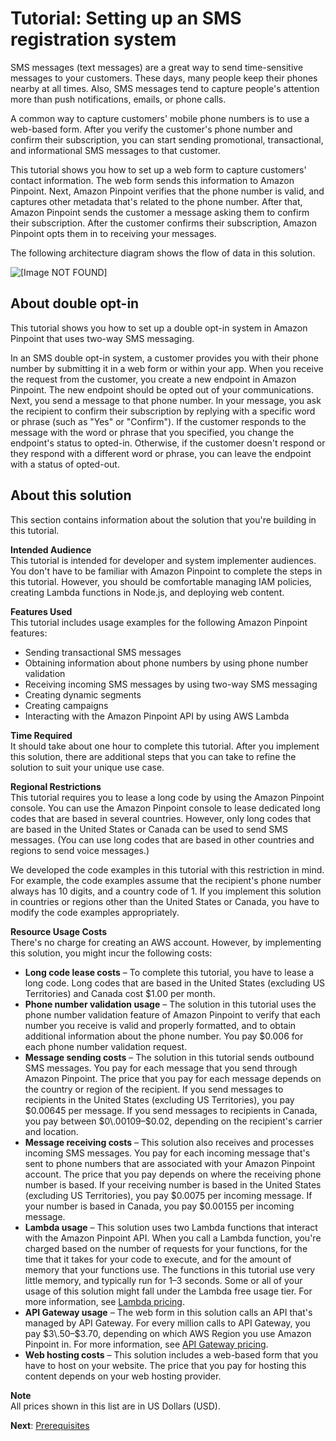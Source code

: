 # Tutorial: Setting up an SMS registration system<a name="tutorials-two-way-sms"></a>

SMS messages \(text messages\) are a great way to send time\-sensitive messages to your customers\. These days, many people keep their phones nearby at all times\. Also, SMS messages tend to capture people's attention more than push notifications, emails, or phone calls\.

A common way to capture customers' mobile phone numbers is to use a web\-based form\. After you verify the customer's phone number and confirm their subscription, you can start sending promotional, transactional, and informational SMS messages to that customer\.

This tutorial shows you how to set up a web form to capture customers' contact information\. The web form sends this information to Amazon Pinpoint\. Next, Amazon Pinpoint verifies that the phone number is valid, and captures other metadata that's related to the phone number\. After that, Amazon Pinpoint sends the customer a message asking them to confirm their subscription\. After the customer confirms their subscription, Amazon Pinpoint opts them in to receiving your messages\.

The following architecture diagram shows the flow of data in this solution\.

![\[Image NOT FOUND\]](http://docs.aws.amazon.com/pinpoint/latest/developerguide/images/SMS_Reg_Tutorial_Architecture.png)

## About double opt\-in<a name="tutorials-two-way-sms-double-opt-in"></a>

This tutorial shows you how to set up a double opt\-in system in Amazon Pinpoint that uses two\-way SMS messaging\.

In an SMS double opt\-in system, a customer provides you with their phone number by submitting it in a web form or within your app\. When you receive the request from the customer, you create a new endpoint in Amazon Pinpoint\. The new endpoint should be opted out of your communications\. Next, you send a message to that phone number\. In your message, you ask the recipient to confirm their subscription by replying with a specific word or phrase \(such as "Yes" or "Confirm"\)\. If the customer responds to the message with the word or phrase that you specified, you change the endpoint's status to opted\-in\. Otherwise, if the customer doesn't respond or they respond with a different word or phrase, you can leave the endpoint with a status of opted\-out\.

## About this solution<a name="tutorials-two-way-sms-about"></a>

This section contains information about the solution that you're building in this tutorial\.

**Intended Audience**  
This tutorial is intended for developer and system implementer audiences\. You don't have to be familiar with Amazon Pinpoint to complete the steps in this tutorial\. However, you should be comfortable managing IAM policies, creating Lambda functions in Node\.js, and deploying web content\.

**Features Used**  
This tutorial includes usage examples for the following Amazon Pinpoint features:
+ Sending transactional SMS messages
+ Obtaining information about phone numbers by using phone number validation
+ Receiving incoming SMS messages by using two\-way SMS messaging
+ Creating dynamic segments
+ Creating campaigns
+ Interacting with the Amazon Pinpoint API by using AWS Lambda

**Time Required**  
It should take about one hour to complete this tutorial\. After you implement this solution, there are additional steps that you can take to refine the solution to suit your unique use case\.

**Regional Restrictions**  
This tutorial requires you to lease a long code by using the Amazon Pinpoint console\. You can use the Amazon Pinpoint console to lease dedicated long codes that are based in several countries\. However, only long codes that are based in the United States or Canada can be used to send SMS messages\. \(You can use long codes that are based in other countries and regions to send voice messages\.\)

We developed the code examples in this tutorial with this restriction in mind\. For example, the code examples assume that the recipient's phone number always has 10 digits, and a country code of 1\. If you implement this solution in countries or regions other than the United States or Canada, you have to modify the code examples appropriately\.

**Resource Usage Costs**  
There's no charge for creating an AWS account\. However, by implementing this solution, you might incur the following costs:
+ **Long code lease costs** – To complete this tutorial, you have to lease a long code\. Long codes that are based in the United States \(excluding US Territories\) and Canada cost $1\.00 per month\.
+ **Phone number validation usage** – The solution in this tutorial uses the phone number validation feature of Amazon Pinpoint to verify that each number you receive is valid and properly formatted, and to obtain additional information about the phone number\. You pay $0\.006 for each phone number validation request\.
+ **Message sending costs** – The solution in this tutorial sends outbound SMS messages\. You pay for each message that you send through Amazon Pinpoint\. The price that you pay for each message depends on the country or region of the recipient\. If you send messages to recipients in the United States \(excluding US Territories\), you pay $0\.00645 per message\. If you send messages to recipients in Canada, you pay between $0\.00109–$0\.02, depending on the recipient's carrier and location\.
+ **Message receiving costs** – This solution also receives and processes incoming SMS messages\. You pay for each incoming message that's sent to phone numbers that are associated with your Amazon Pinpoint account\. The price that you pay depends on where the receiving phone number is based\. If your receiving number is based in the United States \(excluding US Territories\), you pay $0\.0075 per incoming message\. If your number is based in Canada, you pay $0\.00155 per incoming message\.
+ **Lambda usage** – This solution uses two Lambda functions that interact with the Amazon Pinpoint API\. When you call a Lambda function, you're charged based on the number of requests for your functions, for the time that it takes for your code to execute, and for the amount of memory that your functions use\. The functions in this tutorial use very little memory, and typically run for 1–3 seconds\. Some or all of your usage of this solution might fall under the Lambda free usage tier\. For more information, see [Lambda pricing](https://aws.amazon.com/lambda/pricing/)\.
+ **API Gateway usage** – The web form in this solution calls an API that's managed by API Gateway\. For every million calls to API Gateway, you pay $3\.50–$3\.70, depending on which AWS Region you use Amazon Pinpoint in\. For more information, see [API Gateway pricing](https://aws.amazon.com/api-gateway/pricing/)\.
+ **Web hosting costs** – This solution includes a web\-based form that you have to host on your website\. The price that you pay for hosting this content depends on your web hosting provider\.

**Note**  
All prices shown in this list are in US Dollars \(USD\)\.

**Next**: [Prerequisites](tutorials-two-way-sms-prereqs.md)